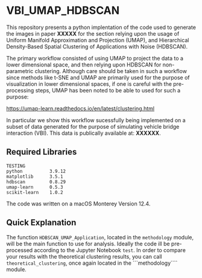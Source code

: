 # VBI_UMAP_HDBSCAN

This repository presents a python implentation of the code used to generate the images in paper **XXXXX** for the section relying upon the usage of Uniform Manifold Approximation and Projection (UMAP), and Hierarchical Density-Based Spatial Clustering of Applications with Noise (HDBSCAN). 

The primary workflow consisted of using UMAP to project the data to a lower dimensional space, and then relying upon HDBSCAN for non-parametric clustering. Although care should be taken in such a workflow since methods like t-SNE and UMAP are primarily used for the purpose of visualization in lower dimensional spaces, if one is careful with the pre-processing steps, UMAP has been noted to be able to used for such a purpose:

https://umap-learn.readthedocs.io/en/latest/clustering.html

In particular we show this workflow sucessfully being implemented on a subset of data generated for the purpose of simulating vehicle bridge interaction (VBI). This data is publically available at: **XXXXXX**.

## Required Libraries

```
TESTING
python          3.9.12
matplotlib      3.5.1
hdbscan         0.8.29
umap-learn      0.5.3           
scikit-learn    1.0.2
```

The code was written on a macOS Monterey Version 12.4.

## Quick Explanation

The function ```HDBSCAN_UMAP_Application```, located in the ```methodology``` module, will be the main function to use for analysis. Ideally the code ill be pre-processed according to the Jupyter Notebook ```test```. In order to compare your results with the theoretical clustering results, you can call ```theoretical_clustering```, once again located in the ```methodology```` module. 


